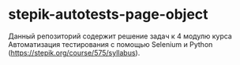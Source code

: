 # stepik-autotests-page-object
Данный репозиторий содержит решение задач к 4 модулю курса Автоматизация тестирования с помощью Selenium и Python (https://stepik.org/course/575/syllabus).
